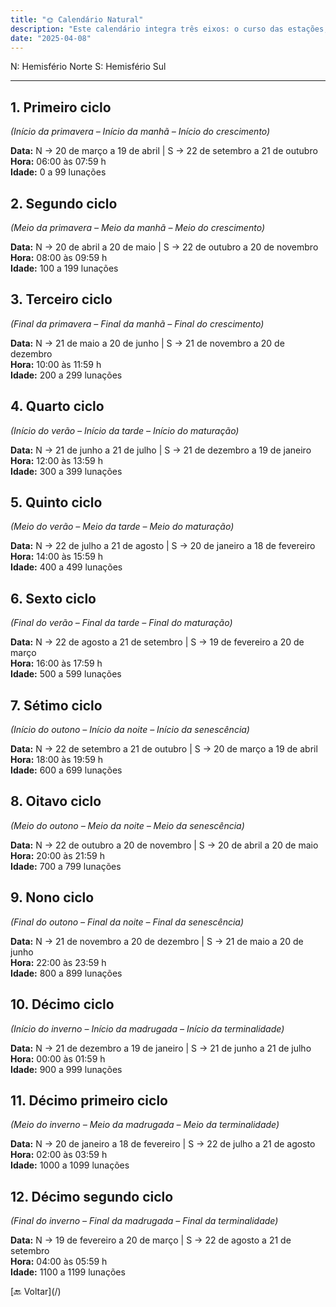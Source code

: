 ```yaml
---
title: "🌞 Calendário Natural"
description: "Este calendário integra três eixos: o curso das estações, a variação do dia e a progressão da vida humana."
date: "2025-04-08"
---
```


<section class="section">
  <span class="small">N: Hemisfério Norte</span>  
  <span class="small">S: Hemisfério Sul</span>

  <hr />

  ## 1. Primeiro ciclo
  *(Início da primavera – Início da manhã – Início do crescimento)*

  **Data:** N → 20 de março a 19 de abril | S → 22 de setembro a 21 de outubro  
  **Hora:** 06:00 às 07:59 h  
  **Idade:** 0 a 99 lunações

  ## 2. Segundo ciclo
  *(Meio da primavera – Meio da manhã – Meio do crescimento)*

  **Data:** N → 20 de abril a 20 de maio | S → 22 de outubro a 20 de novembro  
  **Hora:** 08:00 às 09:59 h  
  **Idade:** 100 a 199 lunações

  ## 3. Terceiro ciclo
  *(Final da primavera – Final da manhã – Final do crescimento)*

  **Data:** N → 21 de maio a 20 de junho | S → 21 de novembro a 20 de dezembro  
  **Hora:** 10:00 às 11:59 h  
  **Idade:** 200 a 299 lunações

  ## 4. Quarto ciclo
  *(Início do verão – Início da tarde – Início do maturação)*

  **Data:** N → 21 de junho a 21 de julho | S → 21 de dezembro a 19 de janeiro  
  **Hora:** 12:00 às 13:59 h  
  **Idade:** 300 a 399 lunações

  ## 5. Quinto ciclo
  *(Meio do verão – Meio da tarde – Meio do maturação)*

  **Data:** N → 22 de julho a 21 de agosto | S → 20 de janeiro a 18 de fevereiro  
  **Hora:** 14:00 às 15:59 h  
  **Idade:** 400 a 499 lunações

  ## 6. Sexto ciclo
  *(Final do verão – Final da tarde – Final do maturação)*

  **Data:** N → 22 de agosto a 21 de setembro | S → 19 de fevereiro a 20 de março  
  **Hora:** 16:00 às 17:59 h  
  **Idade:** 500 a 599 lunações

  ## 7. Sétimo ciclo
  *(Início do outono – Início da noite – Início da senescência)*

  **Data:** N → 22 de setembro a 21 de outubro | S → 20 de março a 19 de abril  
  **Hora:** 18:00 às 19:59 h  
  **Idade:** 600 a 699 lunações

  ## 8. Oitavo ciclo
  *(Meio do outono – Meio da noite – Meio da senescência)*

  **Data:** N → 22 de outubro a 20 de novembro | S → 20 de abril a 20 de maio  
  **Hora:** 20:00 às 21:59 h  
  **Idade:** 700 a 799 lunações

  ## 9. Nono ciclo
  *(Final do outono – Final da noite – Final da senescência)*

  **Data:** N → 21 de novembro a 20 de dezembro | S → 21 de maio a 20 de junho  
  **Hora:** 22:00 às 23:59 h  
  **Idade:** 800 a 899 lunações

  ## 10. Décimo ciclo
  *(Início do inverno – Início da madrugada – Início da terminalidade)*

  **Data:** N → 21 de dezembro a 19 de janeiro | S → 21 de junho a 21 de julho  
  **Hora:** 00:00 às 01:59 h  
  **Idade:** 900 a 999 lunações

  ## 11. Décimo primeiro ciclo
  *(Meio do inverno – Meio da madrugada – Meio da terminalidade)*

  **Data:** N → 20 de janeiro a 18 de fevereiro | S → 22 de julho a 21 de agosto  
  **Hora:** 02:00 às 03:59 h  
  **Idade:** 1000 a 1099 lunações

  ## 12. Décimo segundo ciclo
  *(Final do inverno – Final da madrugada – Final da terminalidade)*

  **Data:** N → 19 de fevereiro a 20 de março | S → 22 de agosto a 21 de setembro  
  **Hora:** 04:00 às 05:59 h  
  **Idade:** 1100 a 1199 lunações
</section>

<section class="section text-center">
  [🔙 Voltar](/)
</section>
